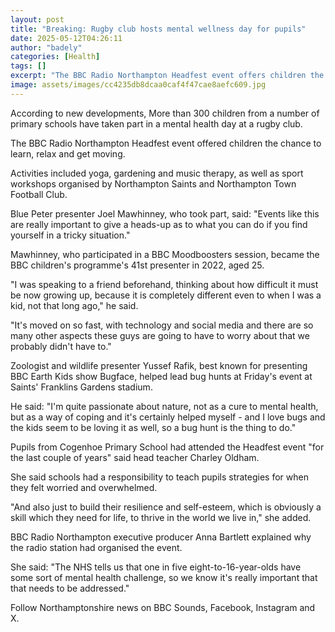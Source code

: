 ```yaml
---
layout: post
title: "Breaking: Rugby club hosts mental wellness day for pupils"
date: 2025-05-12T04:26:11
author: "badely"
categories: [Health]
tags: []
excerpt: "The BBC Radio Northampton Headfest event offers children the chance to learn, relax and get moving."
image: assets/images/cc4235db8dcaa0caf4f47cae8aefc609.jpg
---
```


According to new developments, More than 300 children from a number of primary schools have taken part in a mental health day at a rugby club.

The BBC Radio Northampton Headfest event offered children the chance to learn, relax and get moving.

Activities included yoga, gardening and music therapy, as well as sport workshops organised by Northampton Saints and Northampton Town Football Club.

Blue Peter presenter Joel Mawhinney, who took part, said: "Events like this are really important to give a heads-up as to what you can do if you find yourself in a tricky situation."

Mawhinney, who participated in a BBC Moodboosters session, became the BBC children's programme's 41st presenter in 2022, aged 25.

"I was speaking to a friend beforehand, thinking about how difficult it must be now growing up, because it is completely different even to when I was a kid, not that long ago," he said. 

"It's moved on so fast, with technology and social media and there are so many other aspects these guys are going to have to worry about that we probably didn't have to."

Zoologist and wildlife presenter Yussef Rafik, best known for presenting BBC Earth Kids show Bugface, helped lead bug hunts at Friday's event at Saints' Franklins Gardens stadium.

He said: "I'm quite passionate about nature, not as a cure to mental health, but as a way of coping and it's certainly helped myself - and I love bugs and the kids seem to be loving it as well, so a bug hunt is the thing to do."

Pupils from Cogenhoe Primary School had attended the Headfest event "for the last couple of years" said head teacher Charley Oldham.

She said schools had a responsibility to teach pupils strategies for when they felt worried and overwhelmed.

"And also just to build their resilience and self-esteem, which is obviously a skill which they need for life, to thrive in the world we live in," she added.

BBC Radio Northampton executive producer Anna Bartlett explained why the radio station had organised the event.

She said: "The NHS tells us that one in five eight-to-16-year-olds have some sort of mental health challenge, so we know it's really important that that needs to be addressed."

Follow Northamptonshire news on BBC Sounds, Facebook, Instagram and X.

